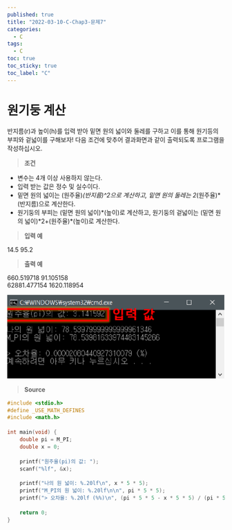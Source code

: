 ```yaml
---
published: true
title: "2022-03-10-C-Chap3-문제7"
categories:
  - C
tags:
  - C
toc: true
toc_sticky: true
toc_label: "C"
---
```


# 원기둥 계산

반지름(r)과 높이(h)를 입력 받아 밑면 원의 넓이와 둘레를 구하고 이를 통해 원기등의 부피와 겉넓이를 구해보자! 다음 조건에 맞추어 결과화면과 같이 출력되도록 프로그램을 작성하십시오.

> **조건**

- 변수는 4개 이상 사용하지 않는다.
- 입력 받는 값은 정수 및 실수이다.
- 밑면 원의 넓이는 (원주율)_(반지름)^2으로 계산하고, 밑면 원의 둘레는 2_(원주율)\*(반지름)으로 계산한다.
- 원기둥의 부피는 (밑면 원의 넓이)*(높이)로 계산하고, 원기둥의 겉넓이는 (밑면 원의 넓이)*2+(원주율)\*(높이)로 계산한다.

> **입력 예**

14.5 95.2

> **출력 예**

660.519718 91.105158  
62881.477154 1620.118954

![image](https://github.com/222SeungHyun/222SeungHyun.github.io/blob/master/_images/%EA%B8%B0%EC%B4%88%ED%94%84%EB%A1%9C%EA%B7%B8%EB%9E%98%EB%B0%8D%203%EC%9E%A5%20%EC%8B%A4%EC%8A%B5-%EB%AC%B8%EC%A0%9C6.png?raw=true)

> **Source**

```c
#include <stdio.h>
#define _USE_MATH_DEFINES
#include <math.h>

int main(void) {
	double pi = M_PI;
	double x = 0;

	printf("원주율(pi)의 값: ");
	scanf("%lf", &x);

	printf("나의 원 넓이: %.20lf\n", x * 5 * 5);
	printf("M_PI의 원 넓이: %.20lf\n\n", pi * 5 * 5);
	printf("> 오차율: %.20lf (%%)\n", (pi * 5 * 5 - x * 5 * 5) / (pi * 5 * 5) * 100);

	return 0;
}
```
